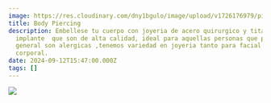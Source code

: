 ```yaml
---
image: https://res.cloudinary.com/dny1bgulo/image/upload/v1726176979/piercing_oreja_fxw8gg.jpg
title: Body Piercing
description: Embellese tu cuerpo con joyeria de acero quirurgico y titanio grado
  implante  que son de alta calidad, ideal para aquellas personas que por lo
  general son alergicas ,tenemos variedad en joyeria tanto para facial como
  corporal.
date: 2024-09-12T15:47:00.000Z
tags: []
---
```

![](https://res.cloudinary.com/dny1bgulo/image/fetch/v1725421700/https://res.cloudinary.com/dny1bgulo/image/upload/v1725421141/logo_goxssf.png)

